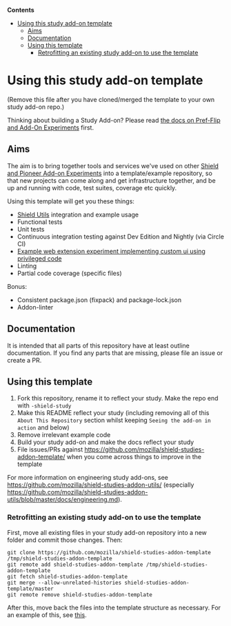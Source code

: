<!-- START doctoc generated TOC please keep comment here to allow auto update -->

<!-- DON'T EDIT THIS SECTION, INSTEAD RE-RUN doctoc TO UPDATE -->

**Contents**

* [Using this study add-on template](#using-this-study-add-on-template)
  * [Aims](#aims)
  * [Documentation](#documentation)
  * [Using this template](#using-this-template)
    * [Retrofitting an existing study add-on to use the template](#retrofitting-an-existing-study-add-on-to-use-the-template)

<!-- END doctoc generated TOC please keep comment here to allow auto update -->

# Using this study add-on template

(Remove this file after you have cloned/merged the template to your own study add-on repo.)

Thinking about building a Study Add-on? Please read [the docs on Pref-Flip and Add-On Experiments](https://mana.mozilla.org/wiki/display/FIREFOX/Pref-Flip+and+Add-On+Experiments) first.

## Aims

The aim is to bring together tools and services we've used on other [Shield and Pioneer Add-on Experiments](https://mana.mozilla.org/wiki/display/FIREFOX/Pref-Flip+and+Add-On+Experiments) into a template/example repository, so that new projects can come
along and get infrastructure together, and be up and running with code, test suites, coverage etc quickly.

Using this template will get you these things:

* [Shield Utils](https://github.com/mozilla/shield-studies-addon-utils/) integration and example usage
* Functional tests
* Unit tests
* Continuous integration testing against Dev Edition and Nightly (via Circle CI)
* [Example web extension experiment implementing custom ui using privileged code](./src/privileged/introductionNotificationBar/)
* Linting
* Partial code coverage (specific files)

Bonus:

* Consistent package.json (fixpack) and package-lock.json
* Addon-linter

## Documentation

It is intended that all parts of this repository have at least outline
documentation. If you find any parts that are missing, please file an issue or
create a PR.

## Using this template

1. Fork this repository, rename it to reflect your study. Make the repo end with `-shield-study`
2. Make this README reflect your study (including removing all of this `About This Repository` section whilst keeping `Seeing the add-on in action` and below)
3. Remove irrelevant example code
4. Build your study add-on and make the docs reflect your study
5. File issues/PRs against https://github.com/mozilla/shield-studies-addon-template/ when you come across things to improve in the template

For more information on engineering study add-ons, see <https://github.com/mozilla/shield-studies-addon-utils/> (especially <https://github.com/mozilla/shield-studies-addon-utils/blob/master/docs/engineering.md>).

### Retrofitting an existing study add-on to use the template

First, move all existing files in your study add-on repository into a new folder and commit those changes. Then:

    git clone https://github.com/mozilla/shield-studies-addon-template /tmp/shield-studies-addon-template
    git remote add shield-studies-addon-template /tmp/shield-studies-addon-template
    git fetch shield-studies-addon-template
    git merge --allow-unrelated-histories shield-studies-addon-template/master
    git remote remove shield-studies-addon-template

After this, move back the files into the template structure as necessary. For an example of this, see [this](https://github.com/mozilla/federated-learning-v2-study-addon/commit/7367aa8d3f6d29f675ff3f36a1136c6b09476ace).

